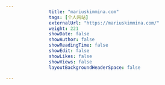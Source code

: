 ---
                title: "mariuskimmina.com"
                tags: [个人网站]
                externalUrl: "https://mariuskimmina.com/"
                weight: 221
                showDate: false
                showAuthor: false
                showReadingTime: false
                showEdit: false
                showLikes: false
                showViews: false
                layoutBackgroundHeaderSpace: false
                ---


